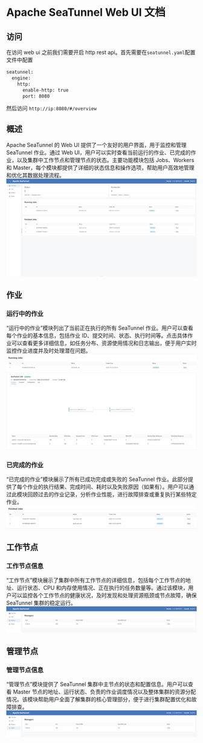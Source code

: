 # Apache SeaTunnel Web UI 文档

## 访问

在访问 web ui 之前我们需要开启 http rest api。首先需要在`seatunnel.yaml`配置文件中配置

```
seatunnel:
  engine:
    http:
      enable-http: true
      port: 8080
```

然后访问 `http://ip:8080/#/overview`

## 概述

Apache SeaTunnel 的 Web UI 提供了一个友好的用户界面，用于监控和管理 SeaTunnel 作业。通过 Web UI，用户可以实时查看当前运行的作业、已完成的作业，以及集群中工作节点和管理节点的状态。主要功能模块包括 Jobs、Workers 和 Master，每个模块都提供了详细的状态信息和操作选项，帮助用户高效地管理和优化其数据处理流程。
![overview.png](../../images/ui/overview.png)

## 作业

### 运行中的作业

“运行中的作业”模块列出了当前正在执行的所有 SeaTunnel 作业。用户可以查看每个作业的基本信息，包括作业 ID、提交时间、状态、执行时间等。点击具体作业可以查看更多详细信息，如任务分布、资源使用情况和日志输出，便于用户实时监控作业进度并及时处理潜在问题。
![running.png](../../images/ui/running.png)
![detail.png](../../images/ui/detail.png)

### 已完成的作业

“已完成的作业”模块展示了所有已成功完成或失败的 SeaTunnel 作业。此部分提供了每个作业的执行结果、完成时间、耗时以及失败原因（如果有）。用户可以通过此模块回顾过去的作业记录，分析作业性能，进行故障排查或重复执行某些特定作业。
![finished.png](../../images/ui/finished.png)

## 工作节点

### 工作节点信息

“工作节点”模块展示了集群中所有工作节点的详细信息，包括每个工作节点的地址、运行状态、CPU 和内存使用情况、正在执行的任务数量等。通过该模块，用户可以监控各个工作节点的健康状况，及时发现和处理资源瓶颈或节点故障，确保 SeaTunnel 集群的稳定运行。
![workers.png](../../images/ui/workers.png)

## 管理节点

### 管理节点信息

“管理节点”模块提供了 SeaTunnel 集群中主节点的状态和配置信息。用户可以查看 Master 节点的地址、运行状态、负责的作业调度情况以及整体集群的资源分配情况。该模块帮助用户全面了解集群的核心管理部分，便于进行集群配置优化和故障排查。
![master.png](../../images/ui/master.png)
